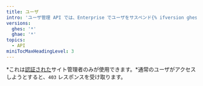 ```yaml
---
title: ユーザ
intro: 'ユーザ管理 API では、Enterprise でユーザをサスペンド{% ifversion ghes %}、サスペンド解除、昇格、降格、{% endif %}{% ifversion ghae %}およびサスペンド解除{% endif %}できます。'
versions:
  ghes: '*'
  ghae: '*'
topics:
  - API
miniTocMaxHeadingLevel: 3
---
```


*これは[認証された](/rest/overview/resources-in-the-rest-api#authentication)サイト管理者のみが使用できます。*通常のユーザがアクセスしようとすると、`403` レスポンスを受け取ります。
